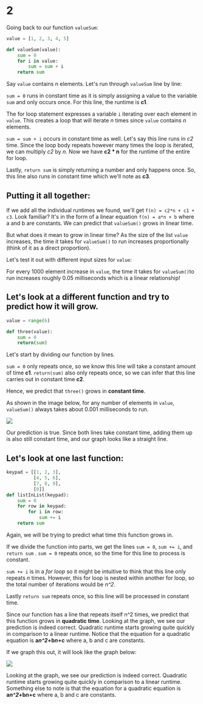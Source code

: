 # 2

Going back to our function `valueSum`:

```python
value = [1, 2, 3, 4, 5] 

def valueSum(value):
    sum = 0
    for i in value:
        sum = sum + i
    return sum
```

Say `value` contains n elements. Let's run through `valueSum` line by line:

`sum = 0` runs in constant time as it is simply assigning a value to the variable `sum` and only occurs once. For this line, the runtime is **c1**.

The for loop statement expresses a variable `i` iterating over each element in `value`. This creates a loop that will iterate _n_ times since `value` contains _n_ elements.

`sum = sum + i` occurs in constant time as well. Let's say this line runs in _c2_ time. Since the loop body repeats however many times the loop is iterated, we can multiply _c2_ by _n_. Now we have **c2 \* n** for the runtime of the entire for loop.

Lastly, `return sum` is simply returning a number and only happens once. So, this line also runs in constant time which we'll note as **c3**.

## Putting it all together:

If we add all the individual runtimes we found, we'll get `f(n) = c2*n + c1 + c3`. Look familiar? It's in the form of a linear equation `f(n) = a*n + b` where a and b are constants. We can predict that `valueSum()` grows in linear time.

But what does it mean to grow in linear time? As the size of the list `value` increases, the time it takes for `valueSum()` to run increases proportionally \(think of it as a direct proportion\).

Let's test it out with different input sizes for `value`:

For every 1000 element increase in `value`, the time it takes for `valueSum()`to run increases roughly 0.05 milliseconds which is a linear relationship!

## Let's look at a different function and try to predict how it will grow.

```python
value = range(6)

def three(value):
    sum = 0
    return(sum)
```

Let's start by dividing our function by lines.

`sum = 0` only repeats once, so we know this line will take a constant amount of time **c1**. `return(sum)` also only repeats once, so we can infer that this line carries out in constant time **c2**.

Hence, we predict that `three()` grows in **constant time**.

As shown in the image below, for any number of elements in `value`, `valueSum()` always takes about 0.001 milliseconds to run.

![](https://projectbit.s3-us-west-1.amazonaws.com/darlene/labs/Screen+Shot+2020-02-21+at+5.30.01+PM.png)

Our prediction is true. Since both lines take constant time, adding them up is also still constant time, and our graph looks like a straight line.

## Let's look at one last function:

```python
keypad = [[1, 2, 3], 
          [4, 5, 6],
          [7, 8, 9],
          [0]] 
def listInList(keypad):
    sum = 0
    for row in keypad:
        for i in row:
            sum += i
    return sum
```

Again, we will be trying to predict what time this function grows in.

If we divide the function into parts, we get the lines `sum = 0`, `sum += i`, and `return sum` . `sum = 0` repeats once, so the time for this line to process is constant.

`sum += i` is in a _for loop_ so it might be intuitive to think that this line only repeats _n_ times. However, this for loop is nested within another for loop, so the total number of iterations would be _n^2_.

Lastly `return sum` repeats once, so this line will be processed in constant time.

Since our function has a line that repeats itself n^2 times, we predict that this function grows in **quadratic time**. Looking at the graph, we see our prediction is indeed correct. Quadratic runtime starts growing quite quickly in comparison to a linear runtime. Notice that the equation for a quadratic equation is **a**_**n^2**_**+b**_**n**_**+c** where a, b and c are constants.

If we graph this out, it will look like the graph below:

![](https://projectbit.s3-us-west-1.amazonaws.com/darlene/labs/Screen+Shot+2020-02-21+at+5.30.07+PM.png)

Looking at the graph, we see our prediction is indeed correct. Quadratic runtime starts growing quite quickly in comparison to a linear runtime. Something else to note is that the equation for a quadratic equation is **a**_**n^2**_**+b**_**n**_**+c** where a, b and c are constants.

